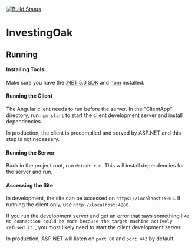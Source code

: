﻿[![Build Status](https://travis-ci.com/InvestingOak/InvestingOak.svg?branch=master)](https://travis-ci.com/InvestingOak/InvestingOak)

# InvestingOak

## Running

#### Installing Tools

Make sure you have the [.NET 5.0 SDK](https://dotnet.microsoft.com/download/dotnet/5.0) and 
[npm](https://www.npmjs.com/get-npm) installed.

#### Running the Client

The Angular client needs to run before the server. In the "ClientApp" directory, 
run `npm start` to start the client development server and install dependencies.

In production, the client is precompiled and served by ASP.NET and this step is 
not necessary.

#### Running the Server

Back in the project root, run `dotnet run`. This will install dependencies for the 
server and run.

#### Accessing the Site

In development, the site can be accessed on `https://localhost:5001`. If running the client 
only, use `http://localhost:4200`.

If you run the development server and get an error that says something like 
`No connection could be made because the target machine actively refused it.`, you most 
likely need to start the client development server.

In production, ASP.NET will listen on `port 80` and `port 443` by default.

